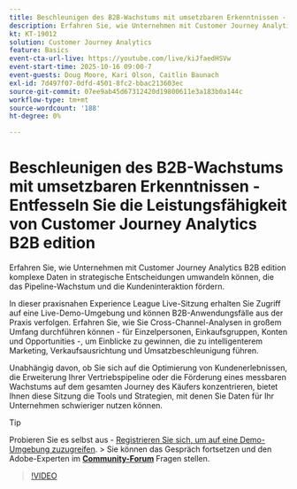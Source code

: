 ```yaml
---
title: Beschleunigen des B2B-Wachstums mit umsetzbaren Erkenntnissen - Entfesseln Sie die Leistungsfähigkeit von Customer Journey Analytics B2B edition
description: Erfahren Sie, wie Unternehmen mit Customer Journey Analytics B2B edition komplexe Daten in strategische Entscheidungen umwandeln können, die das Pipeline-Wachstum und die Kundeninteraktion fördern.
kt: KT-19012
solution: Customer Journey Analytics
feature: Basics
event-cta-url-live: https://youtube.com/live/kiJfaedHSVw
event-start-time: 2025-10-16 09:00-7
event-guests: Doug Moore, Kari Olson, Caitlin Baunach
exl-id: 7d497f07-0dfd-4501-8fc2-bbac213603ec
source-git-commit: 07ee9ab45d67312420d19800611e3a183b0a144c
workflow-type: tm+mt
source-wordcount: '188'
ht-degree: 0%

---
```


# Beschleunigen des B2B-Wachstums mit umsetzbaren Erkenntnissen - Entfesseln Sie die Leistungsfähigkeit von Customer Journey Analytics B2B edition

Erfahren Sie, wie Unternehmen mit Customer Journey Analytics B2B edition komplexe Daten in strategische Entscheidungen umwandeln können, die das Pipeline-Wachstum und die Kundeninteraktion fördern.

In dieser praxisnahen Experience League Live-Sitzung erhalten Sie Zugriff auf eine Live-Demo-Umgebung und können B2B-Anwendungsfälle aus der Praxis verfolgen. Erfahren Sie, wie Sie Cross-Channel-Analysen in großem Umfang durchführen können - für Einzelpersonen, Einkaufsgruppen, Konten und Opportunities -, um Einblicke zu gewinnen, die zu intelligenterem Marketing, Verkaufsausrichtung und Umsatzbeschleunigung führen.

Unabhängig davon, ob Sie sich auf die Optimierung von Kundenerlebnissen, die Erweiterung Ihrer Vertriebspipeline oder die Förderung eines messbaren Wachstums auf dem gesamten Journey des Käufers konzentrieren, bietet Ihnen diese Sitzung die Tools und Strategien, mit denen Sie Daten für Ihr Unternehmen schwieriger nutzen können.

>[!TIP]
>
> Probieren Sie es selbst aus - [Registrieren Sie sich, um auf eine Demo-Umgebung zuzugreifen](https://business.adobe.com/resources/customer-journey-analytics-b2b-edition-sandbox.html).
> &#x200B;> Sie können das Gespräch fortsetzen und den Adobe-Experten im **[Community-Forum](https://experienceleaguecommunities.adobe.com/t5/adobe-analytics-discussions/experience-league-live-unlock-the-power-of-customer-journey/td-p/780513#)** Fragen stellen.

>[!VIDEO](https://video.tv.adobe.com/v/3476010/?learn=on&enablevpops)
